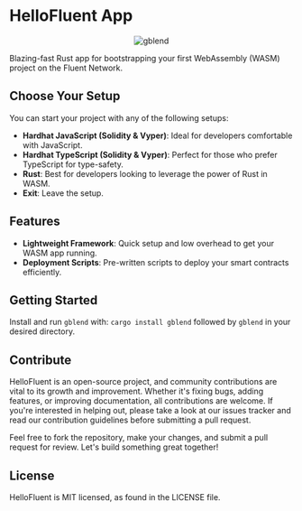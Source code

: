 # HelloFluent App


<p align="center">
  <img src="https://i.ibb.co/CPfnFNV/gblend2.png" alt="gblend">
</p>


Blazing-fast Rust app for bootstrapping your first WebAssembly (WASM) project on the Fluent Network.
## Choose Your Setup

You can start your project with any of the following setups:

- **Hardhat JavaScript (Solidity & Vyper)**: Ideal for developers comfortable with JavaScript.
- **Hardhat TypeScript (Solidity & Vyper)**: Perfect for those who prefer TypeScript for type-safety.
- **Rust**: Best for developers looking to leverage the power of Rust in WASM.
- **Exit**: Leave the setup.

## Features

- **Lightweight Framework**: Quick setup and low overhead to get your WASM app running.
- **Deployment Scripts**: Pre-written scripts to deploy your smart contracts efficiently.

## Getting Started

Install and run `gblend` with: `cargo install gblend` followed by `gblend` in your desired directory.

## Contribute

HelloFluent is an open-source project, and community contributions are vital to its growth and improvement. Whether it's fixing bugs, adding features, or improving documentation, all contributions are welcome. If you're interested in helping out, please take a look at our issues tracker and read our contribution guidelines before submitting a pull request.

Feel free to fork the repository, make your changes, and submit a pull request for review. Let's build something great together!

## License

HelloFluent is MIT licensed, as found in the LICENSE file.


